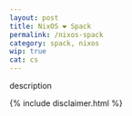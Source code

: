 ```yaml
---
layout: post
title: NixOS ❤ Spack
permalink: /nixos-spack
category: spack, nixos
wip: true
cat: cs
---
```


description

{% include disclaimer.html %}
